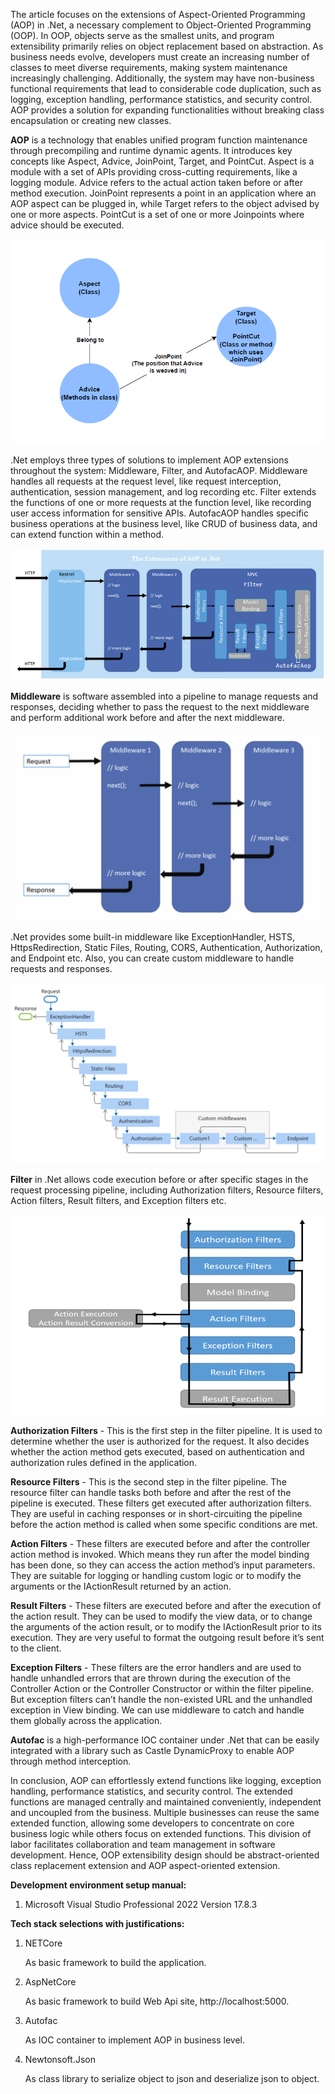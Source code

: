 
The article focuses on the extensions of Aspect-Oriented Programming (AOP) in .Net, a necessary complement to Object-Oriented Programming (OOP). In OOP, objects serve as the smallest units, and program extensibility primarily relies on object replacement based on abstraction. As business needs evolve, developers must create an increasing number of classes to meet diverse requirements, making system maintenance increasingly challenging. Additionally, the system may have non-business functional requirements that lead to considerable code duplication, such as logging, exception handling, performance statistics, and security control. AOP provides a solution for expanding functionalities without breaking class encapsulation or creating new classes.

**AOP** is a technology that enables unified program function maintenance through precompiling and runtime dynamic agents. It introduces key concepts like Aspect, Advice, JoinPoint, Target, and PointCut. Aspect is a module with a set of APIs providing cross-cutting requirements, like a logging module. Advice refers to the actual action taken before or after method execution. JoinPoint represents a point in an application where an AOP aspect can be plugged in, while Target refers to the object advised by one or more aspects. PointCut is a set of one or more Joinpoints where advice should be executed.

![AOP concepts](/Images/aop_concepts.png)

.Net employs three types of solutions to implement AOP extensions throughout the system: Middleware, Filter, and AutofacAOP. Middleware handles all requests at the request level, like request interception, authentication, session management, and log recording etc. Filter extends the functions of one or more requests at the function level, like recording user access information for sensitive APIs. AutofacAOP handles specific business operations at the business level, like CRUD of business data, and can extend function within a method.

![AOP in .Net](/Images/aop_in_net.png)

**Middleware** is software assembled into a pipeline to manage requests and responses, deciding whether to pass the request to the next middleware and perform additional work before and after the next middleware.

![Middle workflow](/Images/middleware_workflow.png)

.Net provides some built-in middleware like ExceptionHandler, HSTS, HttpsRedirection, Static Files, Routing, CORS, Authentication, Authorization, and Endpoint etc. Also, you can create custom middleware to handle requests and responses.

![built-in middleware](/Images/builtin_middleware.png)

**Filter** in .Net allows code execution before or after specific stages in the request processing pipeline, including Authorization filters, Resource filters, Action filters, Result filters, and Exception filters etc.

![Filters](/Images/filter.png)

**Authorization Filters** - This is the first step in the filter pipeline. It is used to determine whether the user is authorized for the request. It also decides whether the action method gets executed, based on authentication and authorization rules defined in the application.

**Resource Filters** - This is the second step in the filter pipeline. The resource filter can handle tasks both before and after the rest of the pipeline is executed. These filters get executed after authorization filters. They are useful in caching responses or in short-circuiting the pipeline before the action method is called when some specific conditions are met.

**Action Filters** - These filters are executed before and after the controller action method is invoked. Which means they run after the model binding has been done, so they can access the action method’s input parameters. They are suitable for logging or handling custom logic or to modify the arguments or the IActionResult returned by an action.

**Result Filters** - These filters are executed before and after the execution of the action result. They can be used to modify the view data, or to change the arguments of the action result, or to modify the IActionResult prior to its execution. They are very useful to format the outgoing result before it’s sent to the client.

**Exception Filters** - These filters are the error handlers and are used to handle unhandled errors that are thrown during the execution of the Controller Action or the Controller Constructor or within the filter pipeline. But exception filters can’t handle the non-existed URL and the unhandled exception in View binding. We can use middleware to catch and handle them globally across the application.

**Autofac** is a high-performance IOC container under .Net that can be easily integrated with a library such as Castle DynamicProxy to enable AOP through method interception.

In conclusion, AOP can effortlessly extend functions like logging, exception handling, performance statistics, and security control. The extended functions are managed centrally and maintained conveniently, independent and uncoupled from the business. Multiple businesses can reuse the same extended function, allowing some developers to concentrate on core business logic while others focus on extended functions. This division of labor facilitates collaboration and team management in software development. Hence, OOP extensibility design should be abstract-oriented class replacement extension and AOP aspect-oriented extension.

**Development environment setup manual:** 

1. Microsoft Visual Studio Professional 2022 Version 17.8.3

**Tech stack selections with justifications:** 

1. NETCore

	As basic framework to build the application.

2. AspNetCore

	As basic framework to build Web Api site, http://localhost:5000.

3. Autofac

	As IOC container to implement AOP in business level.

4. Newtonsoft.Json

	As class library to serialize object to json and deserialize json to object.